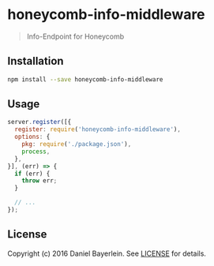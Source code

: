 # honeycomb-info-middleware

> Info-Endpoint for Honeycomb

## Installation

```bash
npm install --save honeycomb-info-middleware
```

## Usage

```javascript
server.register([{
  register: require('honeycomb-info-middleware'),
  options: {
    pkg: require('./package.json'),
    process,
  },
}], (err) => {
  if (err) {
    throw err;
  }

  // ...
});
```

## License

Copyright (c) 2016 Daniel Bayerlein. See [LICENSE](../../LICENSE.md) for details.
